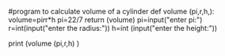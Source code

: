 #program to calculate volume of a cylinder
def volume (pi,r,h,):
volume=pi*r*r*h
pi=22/7
	return (volume)
pi=ínput("enter pi:")
r=int(input("enter the radius:")) 
h=ínt (input("enter the height:"))
		
print (volume (pi,r,h) )
  




